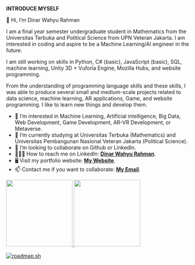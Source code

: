 **INTRODUCE MYSELF**

👋 Hi, I’m Dinar Wahyu Rahman

I am a final year semester undergraduate student in Mathematics from the Universitas Terbuka and Political Science from UPN Veteran Jakarta. I am interested in coding and aspire to be a Machine Learning/AI engineer in the future.

I am still working on skills in Python, C# (basic), JavaScript (basic), SQL, machine learning, Unity 3D + Vuforia Engine, Mozilla Hubs, and website programming.

From the understanding of programming language skills and these skills, I was able to produce several small and medium-scale projects related to data science, machine learning, AR applications, Game, and website programming. I like to learn new things and develop them.


- 👀 I’m interested in Machine Learning, Artificial intelligence, Big Data, Web Development, Game Development, AR-VR Development, or Metaverse.
- 🌱 I’m currently studying at Universitas Terbuka (Mathematics) and Universitas Pembangunan Nasional Veteran Jakarta (Political Science).
- 💞️ I’m looking to collaborate on Github or LinkedIn.
- 👩🏻‍💼 How to reach me on LinkedIn: **[Dinar Wahyu Rahman](https://www.linkedin.com/in/dinar-wahyu-rahman-00a405162/)**.
- 🖥 Visit my portfolio website: **[My Website](https://dinarrahman30.wixsite.com/dinarrahman30)**.
- 📫 Contact me if you want to collaborate: **[My Email](dinarrahman30@gmail.com)**.

<p align="left">
<a href="https://github.com/dinarrahman30">
  <img height="180em" src="https://github-readme-stats-eight-theta.vercel.app/api?username=dinarrahman30&show_icons=true&theme=algolia&include_all_commits=true&count_private=true"/>
  <img height="180em" src="https://github-readme-stats-eight-theta.vercel.app/api/top-langs/?username=dinarrahman30&layout=compact&langs_count=8&theme=algolia"/>
</a>
</p>

[![roadmap.sh](https://api.roadmap.sh/v1-badge/tall/64748febc4ec366ad5b17386?variant=dark)](https://roadmap.sh)

<!---
dinarrahman30/dinarrahman30 is a ✨ special ✨ repository because its `README.md` (this file) appears on your GitHub profile.
You can click the Preview link to take a look at your changes.
--->
